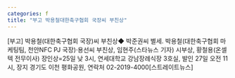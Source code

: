 ```yaml
---
categories: f
title: "부고 박용철대한축구협회 국장씨 부친상"
---
```

[부고] 박용철(대한축구협회 국장)씨 부친상◆ 박준권씨 별세. 박용철(대한축구협회 마케팅팀, 천안NFC PJ 국장)·용선씨 부친상, 임현주(스타뉴스 기자) 시부상, 황철용(온셀텍 전무이사) 장인상=25일 낮 3시, 연세대학교 강남장례식장 3호실, 발인 27일 오전 11시, 장지 경기도 이천 평화공원, 연락처 02-2019-4000[스트레이트뉴스]